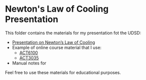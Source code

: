 # Newton's Law of Cooling Presentation

This folder contains the materials for my presentation fot the UDSD:

- [Presentation on Newton’s Law of Cooling]()
- Example of online course material that I use:
    - [ACT6100](https://nmeraihi.github.io/act6100book/sommaire.html)
    - [ACT3035](https://nmeraihi.github.io/act3035book/sommaire.html)
- Manual notes for 

Feel free to use these materials for educational purposes.
